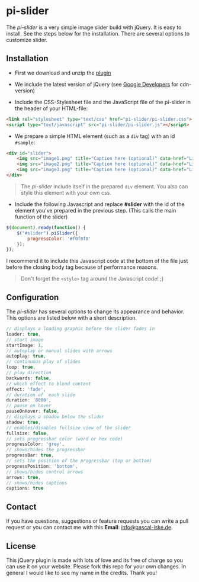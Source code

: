 # pi-slider

The _pi-slider_ is a very simple image slider build with jQuery. It is easy to install. See the steps below for the installation. There are several options to customize slider.


## Installation

- First we download and unzip the [plugin]()

- We include the latest version of jQuery (see [Google Developers](https://developers.google.com/speed/libraries/devguide#jquery) for cdn-version)

- Include the CSS-Stylesheet file  and the JavaScript file of the pi-slider in the header of your HTML-file:
```html
<link rel="stylesheet" type="text/css" href="pi-slider/pi-slider.css">
<script type="text/javascript" src="pi-slider/pi-slider.js"></script>
```

- We prepare a simple HTML element (such as a `div` tag) with an id `#sample`:
```html
<div id="slider">
	<img src="image1.png" title="Caption here (optional)" data-href="Link here (optional)" />
	<img src="image2.png" title="Caption here (optional)" data-href="Link here (optional)" />
	<img src="image3.png" title="Caption here (optional)" data-href="Link here (optional)" />
</div>
```
>The _pi-slider_ include itself in the prepared `div` element. You also can style this element with your own css.

- Include the following Javascript and replace **#slider** with the id of the element you've prepared in the previous step. (This calls the main function of the slider)
```javascript
$(document).ready(function() {
	$("#slider").piSlider({
		progressColor: '#f0f0f0'
	});
});
```
I recommend it to include this Javascript code at the bottom of the file just before the closing body tag because of performance reasons.
>Don't forget the `<style>` tag around the Javascript code! ;)

## Configuration

The _pi-slider_ has several options to change its appearance and behavior. This options are listed below with a short description.
```javascript
// displays a loading graphic before the slider fades in
loader: true,
// start image
startImage: 1,
// autoplay or manual slides with arrows
autoplay: true,
// continuous play of slides
loop: true,
// play direction
backwards: false,
// which effect to blend content
effect: 'fade',
// duration of  each slide
duration: '8000',
// pause on hover
pauseOnHover: false,
// displays a shadow below the slider
shadow: true,
// enables/disables fullsize view of the slider
fullsize: false,
// sets progressbar color (word or hex code)
progressColor: 'grey',
// shows/hides the progressbar
progressBar: true,
// sets the position of the progressbar (top or bottom)
progressPosition: 'bottom',
// shows/hides control arrows
arrows: true,
// shows/hides captions
captions: true
```

## Contact
If you have questions, suggestions or feature requests you can write a pull request or you can contact me with this **Email**: [info@pascal-iske.de](mailto:info@pascal-iske.de).

## License
This jQuery plugin is made with lots of love and its free of charge so you can use it on your website. Please fork this repo for your own changes. In general I would like to see my name in the credits. Thank you!
